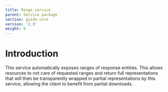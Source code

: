 ```yaml
---
title: Range service
parent: Service package
section: guide-core
version: '2.3'
weight: 6
---
```

# Introduction

This service automatically exposes ranges of response entities. This
allows resources to not care of requested ranges and return full
representations that will then be transparently wrapped in partial
representations by this service, allowing the client to benefit from
partial downloads.
